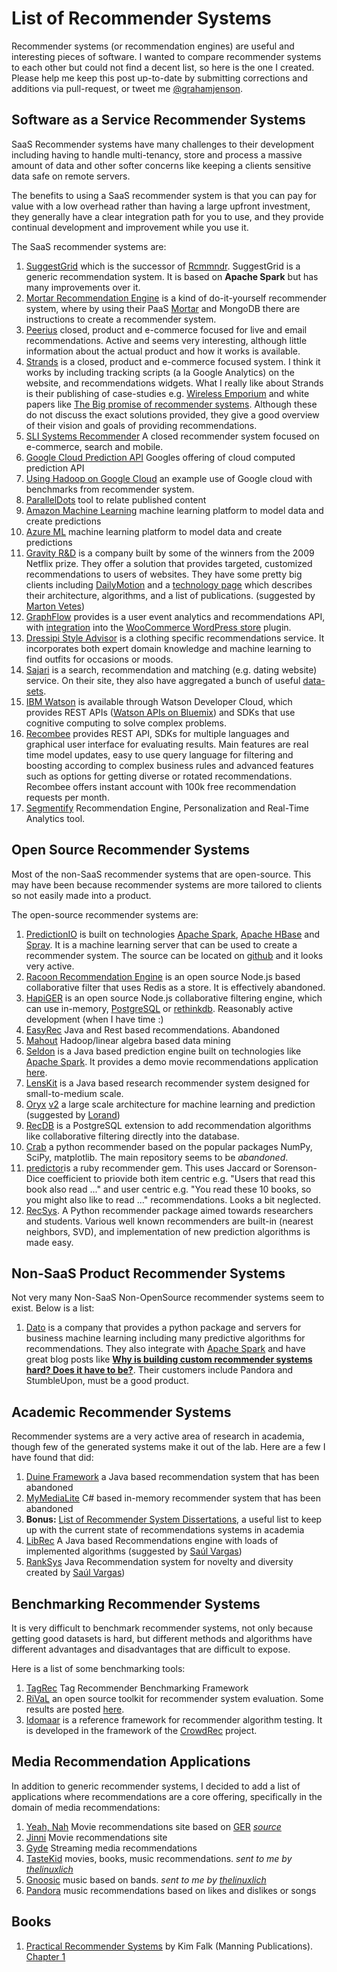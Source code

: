 # List of Recommender Systems

Recommender systems (or recommendation engines) are useful and interesting pieces of software. I wanted to compare recommender systems to each other but could not find a decent list, so here is the one I created. Please help me keep this post up-to-date by submitting corrections and additions via pull-request, or tweet me [@grahamjenson](https://twitter.com/grahamjenson).

## Software as a Service Recommender Systems

SaaS Recommender systems have many challenges to their development including having to handle multi-tenancy, store and process a massive amount of data and other softer concerns like keeping a clients sensitive data safe on remote servers.

The benefits to using a SaaS recommender system is that you can pay for value with a low overhead rather than having a large upfront investment, they generally have a clear integration path for you to use, and they provide continual development and improvement while you use it.

The SaaS recommender systems are:

1. [SuggestGrid](http://www.suggestgrid.com/) which is the successor of [Rcmmndr](https://devcenter.heroku.com/articles/rcmmndr). SuggestGrid is a generic recommendation system. It is based on **Apache Spark** but has many improvements over it.
2. [Mortar Recommendation Engine](https://www.mortardata.com/recommendation-engine) is a kind of do-it-yourself recommender system, where by using their PaaS [Mortar](https://www.mortardata.com) and MongoDB there are instructions to create a recommender system.
3. [Peerius](http://www.peerius.com/) closed, product and e-commerce focused for live and email recommendations. Active and seems very interesting, although little information about the actual product and how it works is available.
4. [Strands](http://recommender.strands.com/) is a closed, product and e-commerce focused system. I think it works by including tracking scripts (a la Google Analytics) on the website, and recommendations widgets. What I really like about Strands is their publishing of case-studies e.g. [Wireless Emporium](http://retail.strands.com/customers/wireless-emporium-case-study/) and white papers like [The Big promise of recommender systems](http://www.aaai.org/ojs/index.php/aimagazine/article/viewFile/2360/2232). Although these do not discuss the exact solutions provided, they give a good overview of their vision and goals of providing recommendations.
5. [SLI Systems Recommender](http://www.sli-systems.com/) A closed recommender system focused on e-commerce, search and mobile.
6. [Google Cloud Prediction API](https://cloud.google.com/prediction/docs) Googles offering of cloud computed prediction API
7. [Using Hadoop on Google Cloud](http://googlecloudplatform.blogspot.co.nz/2014/01/performance-advantages-of-the-new-google-cloud-storage-connector-for-hadoop.html) an example use of Google cloud with benchmarks from recommender system.
8. [ParallelDots](http://www.paralleldots.com/) tool to relate published content
9. [Amazon Machine Learning](http://aws.amazon.com/machine-learning/) machine learning platform to model data and create predictions
10. [Azure ML](http://azure.microsoft.com/en-us/services/machine-learning/) machine learning platform to model data and create predictions
11. [Gravity R&D](http://www.gravityrd.com/) is a company built by some of the winners from the 2009 Netflix prize. They offer a solution that provides targeted, customized recommendations to users of websites. They have some pretty big clients including [DailyMotion](http://www.gravityrd.com/projects#block-views-block-key-partners-key-partners) and a [technology page](http://www.gravityrd.com/technology) which describes their architecture, algorithms, and a list of publications. (suggested by [Marton Vetes](https://www.linkedin.com/in/martonvertes))
12. [GraphFlow](http://graphflow.com/) provides is a user event analytics and recommendations API, with [integration](http://docs.woothemes.com/document/woocommerce-graphflow/) into the [WooCommerce WordPress store](http://www.woothemes.com/woocommerce/) plugin.
13. [Dressipi Style Advisor](http://partners.dressipi.com/style-adviser.html) is a clothing specific recommendations service. It incorporates both expert domain knowledge and machine learning to find outfits for occasions or moods.
14. [Sajari](https://www.sajari.com/recommend) is a search, recommendation and matching (e.g. dating website) service. On their site, they also have aggregated a bunch of useful [data-sets](https://www.sajari.com/public-data).
15. [IBM Watson](http://www.ibm.com/smarterplanet/us/en/ibmwatson/developercloud/) is available through Watson Developer Cloud, which provides REST APIs ([Watson APIs on Bluemix](http://www.ibm.com/cloud-computing/bluemix/watson/)) and SDKs that use cognitive computing to solve complex problems.
16. [Recombee](https://www.recombee.com/) provides REST API, SDKs for multiple languages and graphical user interface for evaluating results. Main features are real time model updates, easy to use query language for filtering and boosting according to complex business rules and advanced features such as options for getting diverse or rotated recommendations. Recombee offers instant account with 100k free recommendation requests per month.
17. [Segmentify](https://www.segmentify.com/) Recommendation Engine, Personalization and Real-Time Analytics tool.

## Open Source Recommender Systems

Most of the non-SaaS recommender systems that are open-source. This may have been because recommender systems are more tailored to clients so not easily made into a product.

The open-source recommender systems are:

1. [PredictionIO](http://prediction.io/) is built on technologies [Apache Spark](https://spark.apache.org/), [Apache HBase](http://hbase.apache.org/) and [Spray](http://spray.io/). It is a machine learning server that can be used to create a recommender system. The source can be located on [github](https://github.com/PredictionIO/PredictionIO) and it looks very active.
2. [Racoon Recommendation Engine](https://www.npmjs.org/package/raccoon) is an open source Node.js based collaborative filter that uses Redis as a store. It is effectively abandoned.
3. [HapiGER](http://www.hapiger.com/) is an open source Node.js collaborative filtering engine, which can use in-memory, [PostgreSQL](http://www.postgresql.org/) or [rethinkdb](http://rethinkdb.com/). Reasonably active development (when I have time :)
4. [EasyRec](http://easyrec.org/) Java and Rest based recommendations. Abandoned
5. [Mahout](http://mahout.apache.org/) Hadoop/linear algebra based data mining
6. [Seldon](http://www.seldon.io) is a Java based prediction engine built on technologies like [Apache Spark](https://spark.apache.org/). It provides a demo movie recommendations application [here](http://www.seldon.io/movie-demo/).
7. [LensKit](http://lenskit.org/) is a Java based research recommender system designed for small-to-medium scale.
8. [Oryx](https://github.com/cloudera/oryx) [v2](https://github.com/OryxProject/oryx) a large scale architecture for machine learning and prediction (suggested by [Lorand](https://disqus.com/by/disqus_V9tbLHpUxp/))
9. [RecDB](http://www-users.cs.umn.edu/~sarwat/RecDB/) is a PostgreSQL extension to add recommendation algorithms like collaborative filtering directly into the database.
10. [Crab](http://muricoca.github.io/crab/) a python recommender based on the popular packages NumPy, SciPy, matplotlib. The main repository seems to be *abandoned*.
11. [predictor](https://github.com/Pathgather/predictor)is a ruby recommender gem. This uses Jaccard or Sorenson-Dice coefficient to priovide both item centric e.g. "Users that read this book also read ..." and user centric e.g. "You read these 10 books, so you might also like to read ..." recommendations. Looks a bit neglected.
12. [RecSys](https://github.com/Niourf/RecSys). A Python recommender package aimed towards researchers and students. Various well known recommenders are built-in (nearest neighbors, SVD), and implementation of new prediction algorithms is made easy.

## Non-SaaS Product Recommender Systems

Not very many Non-SaaS Non-OpenSource recommender systems seem to exist. Below is a list:

1. [Dato](http://dato.com/) is a company that provides a python package and servers for business machine learning including many predictive algorithms for recommendations. They also integrate with [Apache Spark](http://blog.dato.com/using-apache-spark-with-graphlab-create) and have great blog posts like **[Why is building custom recommender systems hard? Does it have to be?](http://blog.dato.com/why-is-building-custom-recommender-systems-hard-does-it-have-to-be)**. Their customers include Pandora and StumbleUpon, must be a good product.

## Academic Recommender Systems

Recommender systems are a very active area of research in academia, though few of the generated systems make it out of the lab. Here are a few I have found that did:

1. [Duine Framework](http://sourceforge.net/projects/duine/) a Java based recommendation system that has been abandoned
2. [MyMediaLite](https://github.com/zenogantner/MyMediaLite) C# based in-memory recommender system that has been abandoned
3. **Bonus:** [List of Recommender System Dissertations](http://www.recsyswiki.com/wiki/List_of_recommender_system_dissertations), a useful list to keep up with the current state of recommendations systems in academia
4. [LibRec](http://www.librec.net/) A Java based Recommendations engine with loads of implemented algorithms (suggested by [Saúl Vargas](http://www.dcs.gla.ac.uk/~saul/))
5. [RankSys](http://ir-uam.github.io/RankSys/) Java Recommendation system for novelty and diversity created by [Saúl Vargas](http://www.dcs.gla.ac.uk/~saul/))

## Benchmarking Recommender Systems

It is very difficult to benchmark recommender systems, not only because getting good datasets is hard, but different methods and algorithms have different advantages and disadvantages that are difficult to expose.

Here is a list of some benchmarking tools:

1. [TagRec](https://github.com/learning-layers/TagRec) Tag Recommender Benchmarking Framework
2. [RiVaL](http://rival.recommenders.net/) an open source toolkit for recommender system evaluation. Some results are posted [here](http://alans.se/blog/2014/rival/).
3. [Idomaar](http://rf.crowdrec.eu/) is a reference framework for recommender algorithm testing. It is developed in the framework of the [CrowdRec](http://crowdrec.eu) project.

## Media Recommendation Applications

In addition to generic recommender systems, I decided to add a list of applications where recommendations are a core offering, specifically in the domain of media recommendations:

1. [Yeah, Nah](http://yeahnah.maori.geek.nz/) Movie recommendations site based on [GER](https://github.com/grahamjenson/ger) *[source](https://github.com/grahamjenson/yeahnah)*
1. [Jinni](http://www.jinni.com/) Movie recommendations site
1. [Gyde](http://gyde.tv/) Streaming media recommendations
1. [TasteKid](http://www.tastekid.com/) movies, books, music recommendations. *sent to me by [thelinuxlich](https://github.com/thelinuxlich)*
1. [Gnoosic](http://www.gnoosic.com/) music based on bands. *sent to me by [thelinuxlich](https://github.com/thelinuxlich)*
1. [Pandora](http://www.pandora.com/) music recommendations based on likes and dislikes or songs


## Books

1. [Practical Recommender Systems](https://manning.com/books/practical-recommender-systems-cx) by Kim Falk (Manning Publications). [Chapter 1](https://manning.com/books/practical-recommender-systems-cx#downloads)
